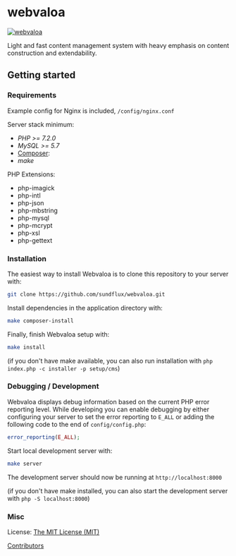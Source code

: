 webvaloa
========

[![webvaloa](https://github.com/sundflux/webvaloa/blob/master/.vendor.png)](https://github.com/sundflux/webvaloa/blob/master/.vendor.png)

Light and fast content management system with heavy emphasis on content construction and extendability.

Getting started
---------------

### Requirements

Example config for Nginx is included, `/config/nginx.conf`

Server stack minimum:

- *PHP >= 7.2.0*
- *MySQL >= 5.7*
- [Composer](http://getcomposer.org/):
- *make*

PHP Extensions:

- php-imagick
- php-intl
- php-json
- php-mbstring
- php-mysql
- php-mcrypt
- php-xsl
- php-gettext

### Installation
The easiest way to install Webvaloa is to clone this repository to your server with:
```bash
git clone https://github.com/sundflux/webvaloa.git
```

Install dependencies in the application directory with:

```bash
make composer-install
```

Finally, finish Webvaloa setup with:
```bash
make install
```

(if you don't have make available, you can also run installation with `php index.php -c installer -p setup/cms`)

### Debugging / Development
Webvaloa displays debug information based on the current PHP error reporting level.
While developing you can enable debugging by either configuring your server to set the error reporting to `E_ALL` or adding the following code to the end of `config/config.php`:
```php
error_reporting(E_ALL);
```

Start local development server with:
```bash
make server

```

The development server should now be running at `http://localhost:8000`

(if you don't have make installed, you can also start the development server with `php -S localhost:8000`)

### Misc
License: [The MIT License (MIT)](LICENSE)

[Contributors](CONTRIBUTORS.md)
